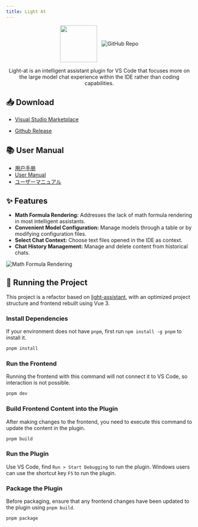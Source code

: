 ```yaml
---
title: Light At
---
```


<style scoped>
.multi-img img {
    display: inline-block;
    vertical-align: middle;
}
</style>

<div align="center">
    <div class="multi-img">
        <img src="/projects/light-at/icon.png" width="100px" height="100px"/>
        &nbsp;
        <a href="https://github.com/HiMeditator/light-at">
            <img src="https://github-readme-stats.vercel.app/api/pin/?username=HiMeditator&repo=light-at" alt="GitHub Repo"/>
        </a>
    </div>
    <p>Light-at is an intelligent assistant plugin for VS Code that focuses more on the large model chat experience within the IDE rather than coding capabilities.</p>
</div>

## 📥 Download

- [Visual Studio Marketplace](https://marketplace.visualstudio.com/items?itemName=himeditator.light-at)

- [Github Release](https://github.com/HiMeditator/light-at/releases)

## 📚 User Manual

- [用户手册](https://github.com/HiMeditator/light-at/tree/main/docs/user-manual_zh-cn.md)
- [User Manual](https://github.com/HiMeditator/light-at/tree/main/docs/user-manual_en.md)
- [ユーザーマニュアル](https://github.com/HiMeditator/light-at/tree/main/docs/user-manual_ja.md)

## ✨ Features

- **Math Formula Rendering:** Addresses the lack of math formula rendering in most intelligent assistants.
- **Convenient Model Configuration:** Manage models through a table or by modifying configuration files.
- **Select Chat Context:** Choose text files opened in the IDE as context.
- **Chat History Management:** Manage and delete content from historical chats.

![Math Formula Rendering](/projects/light-at/render.gif)

## 🚀 Running the Project

This project is a refactor based on [light-assistant](https://github.com/HiMeditator/light-assistant), with an optimized project structure and frontend rebuilt using Vue 3.


### Install Dependencies

If your environment does not have `pnpm`, first run `npm install -g pnpm` to install it.

```bash
pnpm install
```

### Run the Frontend

Running the frontend with this command will not connect it to VS Code, so interaction is not possible.

```bash
pnpm dev
```

### Build Frontend Content into the Plugin

After making changes to the frontend, you need to execute this command to update the content in the plugin.

```bash
pnpm build
```

### Run the Plugin

Use VS Code, find `Run > Start Debugging` to run the plugin. Windows users can use the shortcut key `F5` to run the plugin.

### Package the Plugin

Before packaging, ensure that any frontend changes have been updated to the plugin using `pnpm build`.

```bash
pnpm package
```